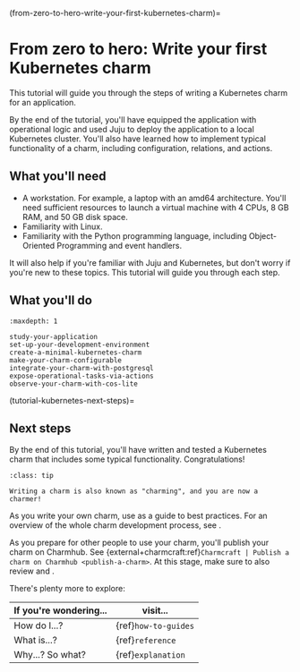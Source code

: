(from-zero-to-hero-write-your-first-kubernetes-charm)=
# From zero to hero: Write your first Kubernetes charm

This tutorial will guide you through the steps of writing a Kubernetes charm for an application.

By the end of the tutorial, you'll have equipped the application with operational logic and used Juju to deploy the application to a local Kubernetes cluster.
You'll also have learned how to implement typical functionality of a charm, including configuration, relations, and actions.

## What you'll need

- A workstation. For example, a laptop with an amd64 architecture. You'll need sufficient resources to launch a virtual machine with 4 CPUs, 8 GB RAM, and 50 GB disk space.
- Familiarity with Linux.
- Familiarity with the Python programming language, including Object-Oriented Programming and event handlers.

It will also help if you're familiar with Juju and Kubernetes, but don't worry if you're new to these topics.
This tutorial will guide you through each step.

## What you'll do

```{toctree}
:maxdepth: 1

study-your-application
set-up-your-development-environment
create-a-minimal-kubernetes-charm
make-your-charm-configurable
integrate-your-charm-with-postgresql
expose-operational-tasks-via-actions
observe-your-charm-with-cos-lite
```

(tutorial-kubernetes-next-steps)=
## Next steps

By the end of this tutorial, you'll have written and tested a Kubernetes charm that includes some typical functionality.
Congratulations!

```{admonition} Did you know?
:class: tip

Writing a charm is also known as "charming", and you are now a charmer!
```

As you write your own charm, use [](#write-and-structure-charm-code) as a guide to best practices. For an overview of the whole charm development process, see [](#manage-charms).

As you prepare for other people to use your charm, you'll publish your charm on Charmhub. See {external+charmcraft:ref}`Charmcraft | Publish a charm on Charmhub <publish-a-charm>`. At this stage, make sure to also review [](#charm-maturity) and [](#make-your-charm-discoverable).

There's plenty more to explore:

| If you're wondering... | visit...             |
|------------------------|----------------------|
| How do I...?           | {ref}`how-to-guides` |
| What is...?            | {ref}`reference`     |
| Why...? So what?       | {ref}`explanation`   |
